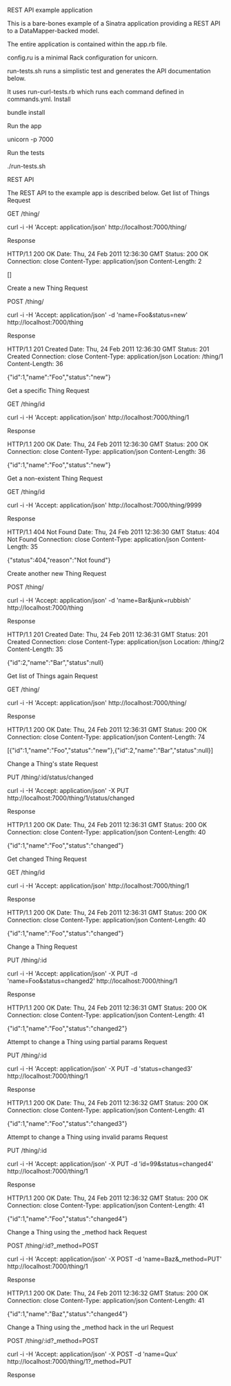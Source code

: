 REST API example application

This is a bare-bones example of a Sinatra application providing a REST API to a DataMapper-backed model.

The entire application is contained within the app.rb file.

config.ru is a minimal Rack configuration for unicorn.

run-tests.sh runs a simplistic test and generates the API documentation below.

It uses run-curl-tests.rb which runs each command defined in commands.yml.
Install

bundle install

Run the app

unicorn -p 7000

Run the tests

./run-tests.sh

REST API

The REST API to the example app is described below.
Get list of Things
Request

GET /thing/

curl -i -H 'Accept: application/json' http://localhost:7000/thing/

Response

HTTP/1.1 200 OK
Date: Thu, 24 Feb 2011 12:36:30 GMT
Status: 200 OK
Connection: close
Content-Type: application/json
Content-Length: 2

[]

Create a new Thing
Request

POST /thing/

curl -i -H 'Accept: application/json' -d 'name=Foo&status=new' http://localhost:7000/thing

Response

HTTP/1.1 201 Created
Date: Thu, 24 Feb 2011 12:36:30 GMT
Status: 201 Created
Connection: close
Content-Type: application/json
Location: /thing/1
Content-Length: 36

{"id":1,"name":"Foo","status":"new"}

Get a specific Thing
Request

GET /thing/id

curl -i -H 'Accept: application/json' http://localhost:7000/thing/1

Response

HTTP/1.1 200 OK
Date: Thu, 24 Feb 2011 12:36:30 GMT
Status: 200 OK
Connection: close
Content-Type: application/json
Content-Length: 36

{"id":1,"name":"Foo","status":"new"}

Get a non-existent Thing
Request

GET /thing/id

curl -i -H 'Accept: application/json' http://localhost:7000/thing/9999

Response

HTTP/1.1 404 Not Found
Date: Thu, 24 Feb 2011 12:36:30 GMT
Status: 404 Not Found
Connection: close
Content-Type: application/json
Content-Length: 35

{"status":404,"reason":"Not found"}

Create another new Thing
Request

POST /thing/

curl -i -H 'Accept: application/json' -d 'name=Bar&junk=rubbish' http://localhost:7000/thing

Response

HTTP/1.1 201 Created
Date: Thu, 24 Feb 2011 12:36:31 GMT
Status: 201 Created
Connection: close
Content-Type: application/json
Location: /thing/2
Content-Length: 35

{"id":2,"name":"Bar","status":null}

Get list of Things again
Request

GET /thing/

curl -i -H 'Accept: application/json' http://localhost:7000/thing/

Response

HTTP/1.1 200 OK
Date: Thu, 24 Feb 2011 12:36:31 GMT
Status: 200 OK
Connection: close
Content-Type: application/json
Content-Length: 74

[{"id":1,"name":"Foo","status":"new"},{"id":2,"name":"Bar","status":null}]

Change a Thing's state
Request

PUT /thing/:id/status/changed

curl -i -H 'Accept: application/json' -X PUT http://localhost:7000/thing/1/status/changed

Response

HTTP/1.1 200 OK
Date: Thu, 24 Feb 2011 12:36:31 GMT
Status: 200 OK
Connection: close
Content-Type: application/json
Content-Length: 40

{"id":1,"name":"Foo","status":"changed"}

Get changed Thing
Request

GET /thing/id

curl -i -H 'Accept: application/json' http://localhost:7000/thing/1

Response

HTTP/1.1 200 OK
Date: Thu, 24 Feb 2011 12:36:31 GMT
Status: 200 OK
Connection: close
Content-Type: application/json
Content-Length: 40

{"id":1,"name":"Foo","status":"changed"}

Change a Thing
Request

PUT /thing/:id

curl -i -H 'Accept: application/json' -X PUT -d 'name=Foo&status=changed2' http://localhost:7000/thing/1

Response

HTTP/1.1 200 OK
Date: Thu, 24 Feb 2011 12:36:31 GMT
Status: 200 OK
Connection: close
Content-Type: application/json
Content-Length: 41

{"id":1,"name":"Foo","status":"changed2"}

Attempt to change a Thing using partial params
Request

PUT /thing/:id

curl -i -H 'Accept: application/json' -X PUT -d 'status=changed3' http://localhost:7000/thing/1

Response

HTTP/1.1 200 OK
Date: Thu, 24 Feb 2011 12:36:32 GMT
Status: 200 OK
Connection: close
Content-Type: application/json
Content-Length: 41

{"id":1,"name":"Foo","status":"changed3"}

Attempt to change a Thing using invalid params
Request

PUT /thing/:id

curl -i -H 'Accept: application/json' -X PUT -d 'id=99&status=changed4' http://localhost:7000/thing/1

Response

HTTP/1.1 200 OK
Date: Thu, 24 Feb 2011 12:36:32 GMT
Status: 200 OK
Connection: close
Content-Type: application/json
Content-Length: 41

{"id":1,"name":"Foo","status":"changed4"}

Change a Thing using the _method hack
Request

POST /thing/:id?_method=POST

curl -i -H 'Accept: application/json' -X POST -d 'name=Baz&_method=PUT' http://localhost:7000/thing/1

Response

HTTP/1.1 200 OK
Date: Thu, 24 Feb 2011 12:36:32 GMT
Status: 200 OK
Connection: close
Content-Type: application/json
Content-Length: 41

{"id":1,"name":"Baz","status":"changed4"}

Change a Thing using the _method hack in the url
Request

POST /thing/:id?_method=POST

curl -i -H 'Accept: application/json' -X POST -d 'name=Qux' http://localhost:7000/thing/1?_method=PUT

Response
